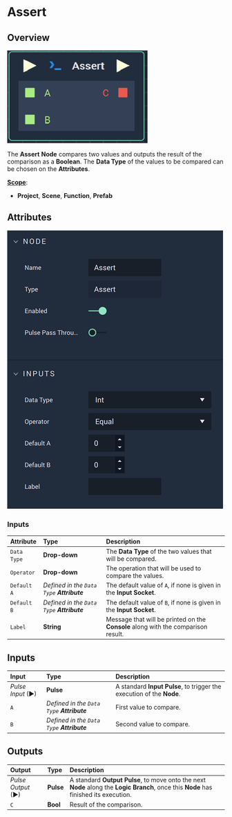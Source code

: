 # Assert

## Overview

![The Assert Node.](../../.gitbook/assets/assertnode.png)

The **Assert** **Node** compares two values and outputs the result of the comparison as a **Boolean**. The **Data Type** of the values to be compared can be chosen on the **Attributes**.

[**Scope**](../overview.md#scopes):
*  **Project**, **Scene**, **Function**, **Prefab**

## Attributes

![The Assert Node Attributes.](../../.gitbook/assets/assertattributes.png)

### Inputs

| Attribute | Type | Description |
| :--- | :--- | :--- |
| `Data Type` | **Drop-down** | The **Data Type** of the two values that will be compared. |
| `Operator` | **Drop-down** | The operation that will be used to compare the values. |
| `Default A` | _Defined in the `Data Type` **Attribute**_ | The default value of `A`, if none is given in the **Input Socket**. |
| `Default B` | _Defined in the `Data Type` **Attribute**_ | The default value of `B`, if none is given in the **Input Socket**. |
| `Label` | **String** | Message that will be printed on the **Console** along with the comparison result. |

## Inputs

| Input | Type | Description |
| :--- | :--- | :--- |
| _Pulse Input_ \(►\) | **Pulse** | A standard **Input Pulse**, to trigger the execution of the **Node**. |
| `A` | _Defined in the `Data Type` **Attribute**_ | First value to compare. |
| `B` | _Defined in the `Data Type` **Attribute**_ | Second value to compare. |

## Outputs

| Output | Type | Description |
| :--- | :--- | :--- |
| _Pulse Output_ \(►\) | **Pulse** | A standard **Output Pulse**, to move onto the next **Node** along the **Logic Branch**, once this **Node** has finished its execution. |
| `C` | **Bool** | Result of the comparison. |

